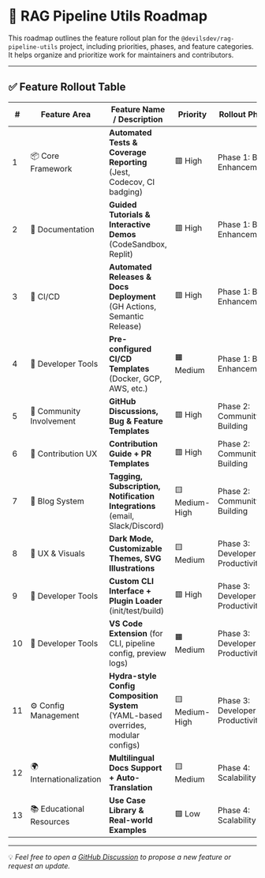 
# 📌 RAG Pipeline Utils Roadmap

This roadmap outlines the feature rollout plan for the `@devilsdev/rag-pipeline-utils` project, including priorities, phases, and feature categories. It helps organize and prioritize work for maintainers and contributors.

---

## ✅ Feature Rollout Table

| #  | Feature Area                | Feature Name / Description                                                                 | Priority     | Rollout Phase               |
|----|-----------------------------|---------------------------------------------------------------------------------------------|--------------|------------------------------|
| 1  | 📦 Core Framework           | **Automated Tests & Coverage Reporting** (Jest, Codecov, CI badging)                        | 🟥 High       | Phase 1: Basic Enhancements |
| 2  | 📘 Documentation            | **Guided Tutorials & Interactive Demos** (CodeSandbox, Replit)                              | 🟥 High       | Phase 1: Basic Enhancements |
| 3  | 🚀 CI/CD                    | **Automated Releases & Docs Deployment** (GH Actions, Semantic Release)                     | 🟥 High       | Phase 1: Basic Enhancements |
| 4  | 🔌 Developer Tools          | **Pre-configured CI/CD Templates** (Docker, GCP, AWS, etc.)                                 | 🟧 Medium     | Phase 1: Basic Enhancements |
| 5  | 💬 Community Involvement    | **GitHub Discussions, Bug & Feature Templates**                                             | 🟥 High       | Phase 2: Community Building |
| 6  | 🤝 Contribution UX         | **Contribution Guide + PR Templates**                                                       | 🟥 High       | Phase 2: Community Building |
| 7  | 📰 Blog System              | **Tagging, Subscription, Notification Integrations** (email, Slack/Discord)                 | 🟨 Medium-High| Phase 2: Community Building |
| 8  | 🎨 UX & Visuals            | **Dark Mode, Customizable Themes, SVG Illustrations**                                       | 🟨 Medium     | Phase 3: Developer Productivity |
| 9  | 🧩 Developer Tools          | **Custom CLI Interface + Plugin Loader** (init/test/build)                                  | 🟥 High       | Phase 3: Developer Productivity |
| 10 | 🧩 Developer Tools          | **VS Code Extension** (for CLI, pipeline config, preview logs)                              | 🟧 Medium     | Phase 3: Developer Productivity |
| 11 | ⚙️ Config Management        | **Hydra-style Config Composition System** (YAML-based overrides, modular configs)           | 🟨 Medium-High| Phase 3: Developer Productivity |
| 12 | 🌍 Internationalization     | **Multilingual Docs Support + Auto-Translation**                                            | 🟨 Medium     | Phase 4: Scalability          |
| 13 | 📚 Educational Resources    | **Use Case Library & Real-world Examples**                                                  | 🟩 Low        | Phase 4: Scalability          |

---

💡 _Feel free to open a [GitHub Discussion](https://github.com/DevilsDev/rag-pipeline-utils/discussions) to propose a new feature or request an update._
